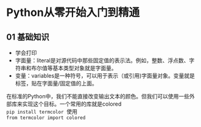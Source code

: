 # Python从零开始入门到精通

## 01 基础知识

- 学会打印
- 字面量：literal是对源代码中那些固定值的表示法。例如，整数、浮点数、字符串和布尔值等基本类型对象就是字面量。
- 变量：variables是一种符号，可以用于表示（或引用)字面量对象。变量就是标签，贴在字面量/固定值的上面。


在标准的Python中，我们不能直接改变输出文本的颜色。但我们可以使用一些外部库来实现这个目标。一个常用的库就是colored\
`pip install termcolor`
 使用\
`from termcolor import colored  `